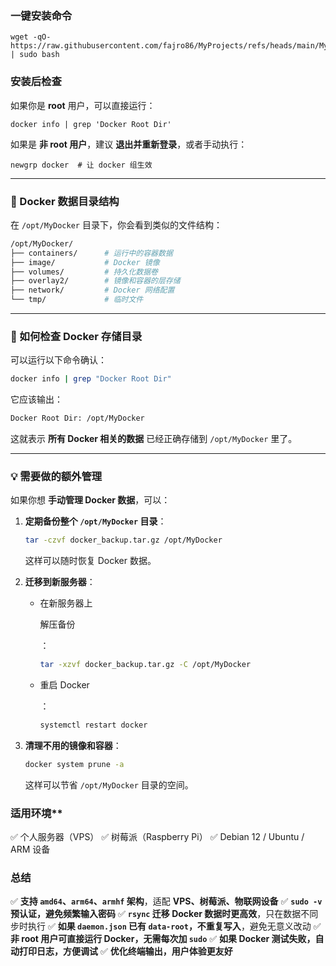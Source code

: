 ### **一键安装命令**

```
wget -qO- https://raw.githubusercontent.com/fajro86/MyProjects/refs/heads/main/MyDocker/install_docker.sh | sudo bash

```

### **安装后检查**

如果你是 **root** 用户，可以直接运行：

```
docker info | grep 'Docker Root Dir'
```

如果是 **非 root 用户**，建议 **退出并重新登录**，或者手动执行：

```
newgrp docker  # 让 docker 组生效
```



------

### **📂 Docker 数据目录结构**

在 `/opt/MyDocker` 目录下，你会看到类似的文件结构：

```bash
/opt/MyDocker/
├── containers/      # 运行中的容器数据
├── image/           # Docker 镜像
├── volumes/         # 持久化数据卷
├── overlay2/        # 镜像和容器的层存储
├── network/         # Docker 网络配置
└── tmp/             # 临时文件
```

------

### **🔎 如何检查 Docker 存储目录**

可以运行以下命令确认：

```bash
docker info | grep "Docker Root Dir"
```

它应该输出：

```bash
Docker Root Dir: /opt/MyDocker
```

这就表示 **所有 Docker 相关的数据** 已经正确存储到 `/opt/MyDocker` 里了。

------

### **💡 需要做的额外管理**

如果你想 **手动管理 Docker 数据**，可以：

1. **定期备份整个 `/opt/MyDocker` 目录**：

   ```bash
   tar -czvf docker_backup.tar.gz /opt/MyDocker
   ```

   这样可以随时恢复 Docker 数据。

2. **迁移到新服务器**：

   - 在新服务器上 

     解压备份

     ：

     ```bash
     tar -xzvf docker_backup.tar.gz -C /opt/MyDocker
     ```

   - 重启 Docker

     ：

     ```bash
     systemctl restart docker
     ```

3. **清理不用的镜像和容器**：

   ```bash
   docker system prune -a
   ```

   这样可以节省 `/opt/MyDocker` 目录的空间。



### 适用环境**

✅ 个人服务器（VPS）
✅ 树莓派（Raspberry Pi）
✅ Debian 12 / Ubuntu / ARM 设备

### **总结**

✅ **支持 `amd64`、`arm64`、`armhf` 架构**，适配 **VPS、树莓派、物联网设备**
✅ **`sudo -v` 预认证，避免频繁输入密码**
✅ **`rsync` 迁移 Docker 数据时更高效**，只在数据不同步时执行
✅ **如果 `daemon.json` 已有 `data-root`，不重复写入**，避免无意义改动
✅ **非 root 用户可直接运行 Docker，无需每次加 `sudo`**
✅ **如果 Docker 测试失败，自动打印日志，方便调试**
✅ **优化终端输出，用户体验更友好**



